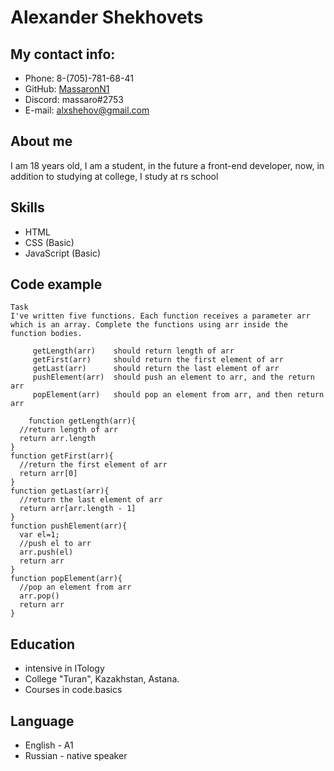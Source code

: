 # Alexander Shekhovets

## My contact info:

- Phone: 8-(705)-781-68-41
- GitHub: [MassaronN1](https://github.com/MassaronN1)
- Discord: massaro#2753
- E-mail: alxshehov@gmail.com

## About me

I am 18 years old, I am a student, in the future a front-end developer, now, in addition to studying at college, I study at rs school

## Skills

- HTML
- CSS (Basic)
- JavaScript (Basic)

## Code example

```
Task
I've written five functions. Each function receives a parameter arr which is an array. Complete the functions using arr inside the function bodies.

  	 getLength(arr)    should return length of arr
     getFirst(arr)     should return the first element of arr
     getLast(arr)      should return the last element of arr
     pushElement(arr)  should push an element to arr, and the return arr
     popElement(arr)   should pop an element from arr, and then return arr

	function getLength(arr){
  //return length of arr
  return arr.length
}
function getFirst(arr){
  //return the first element of arr
  return arr[0]
}
function getLast(arr){
  //return the last element of arr
  return arr[arr.length - 1]
}
function pushElement(arr){
  var el=1;
  //push el to arr
  arr.push(el)
  return arr
}
function popElement(arr){
  //pop an element from arr
  arr.pop()
  return arr
}
```

## Education

- intensive in ITology
- College "Turan", Kazakhstan, Astana.
- Courses in code.basics

## Language

- English - A1
- Russian - native speaker
